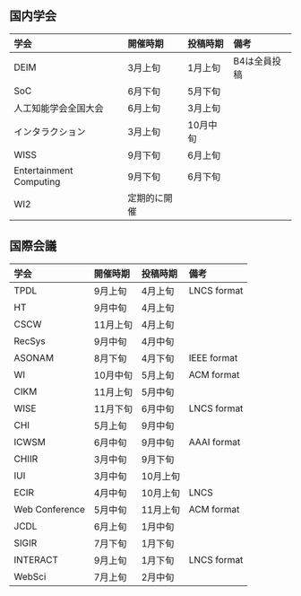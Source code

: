 ## 国内学会
| 学会 | 開催時期 | 投稿時期 |備考 |
|:---|:---|:---|:---|
|DEIM |3月上旬 |1月上旬 |B4は全員投稿 |
|SoC |6月下旬 |5月下旬 | |
|人工知能学会全国大会 |6月上旬 |3月上旬 | |
|インタラクション |3月上旬 |10月中旬 | |
|WISS |9月下旬 |6月上旬 | |
|Entertainment Computing |9月下旬 |6月下旬 | |
|WI2 |定期的に開催 | | |

## 国際会議
| 学会 | 開催時期 | 投稿時期 | 備考 |
|:---|:---|:---|:---|
|TPDL |9月上旬 |4月上旬 |LNCS format|
|HT |9月中旬 |4月上旬 | |
|CSCW |11月上旬 |4月上旬 | |
|RecSys |9月中旬 |4月中旬 | |
|ASONAM|8月下旬|4月下旬 |IEEE format|
|WI |10月中旬 |5月上旬 |ACM format|
|CIKM |11月上旬 |5月中旬 | |
|WISE |11月下旬 |6月中旬 |LNCS format|
|CHI |5月上旬 |9月中旬 | |
|ICWSM|6月中旬|9月中旬 |AAAI format|
|CHIIR |3月中旬 |9月下旬 | |
|IUI |3月中旬 |10月上旬 | |
|ECIR |4月中旬 |10月上旬 |LNCS |
|Web Conference |5月中旬 |11月上旬 |ACM format |
|JCDL |6月上旬 |1月中旬 | |
|SIGIR |7月下旬 |1月下旬 | |
|INTERACT |9月上旬 |1月下旬 |LNCS format|
|WebSci |7月上旬 |2月中旬 | |

